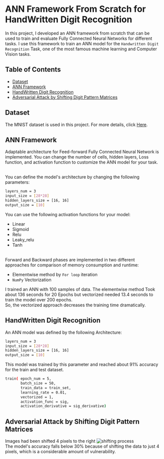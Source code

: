 # ANN Framework From Scratch for HandWritten Digit Recognition

In this project, I developed an ANN framework from scratch that can be used to train and evaluate Fully Connected Neural Networks for different tasks. I use this framework to train an ANN model for the ```Handwritten Digit Recognition``` Task, one of the most famous machine learning and Computer Vision tasks.

## Table of Contents
* [Dataset](https://github.com/MohammadJavadArdestani/HandWritten-Digit-Recognition-by-Neural-Network/blob/main/README.md#dataset)
* [ANN Framework](https://github.com/MohammadJavadArdestani/HandWritten-Digit-Recognition-by-Neural-Network/blob/main/README.md#ann-framework)
* [HandWritten Digit Recognition](https://github.com/MohammadJavadArdestani/HandWritten-Digit-Recognition-by-Neural-Network/blob/main/README.md#handwritten-digit-recognition)
* [Adversarial Attack by Shifting Digit Pattern Matrices](https://github.com/MohammadJavadArdestani/HandWritten-Digit-Recognition-by-Neural-Network/blob/main/README.md#adversarial-attack-by-shifting-digit-pattern-matrices)

## Dataset
The MNIST dataset is used in this project. For more details, click [Here](http://yann.lecun.com/exdb/mnist/).

## ANN Framework
Adaptable architecture for Feed-forward Fully Connected Neural Network is implemented. You can change the number of cells, hidden layers, Loss function, and  activation function to customize the ANN model for your task.<br><br>

You can define the model's architecture by changing the following parameters:
```bash
layers_num = 3 
input_size = [28*28] 
hidden_layers_size = [16, 16]
output_size = [10]
```
You can use the following activation functions for your model: 

   * Linear
   * Sigmoid
   * Relu
   * Leaky_relu
   * Tanh <br><br>

Forward and Backward phases are implemented in two different approaches for comparison of memory consumption and runtime: <br>
 *  Elementwise method by ```For loop``` iteration 
 *  ```NumPy``` Vectorization <br>
 
I trained an ANN with 100 samples of data. The elementwise method Took about 136 seconds for 20 Epochs but vectorized needed 13.4 seconds to train the model over 200 epochs.<br> So, the vectorized approach decreases the training time dramatically. 

 ## HandWritten Digit Recognition
 
An ANN model was defined by the following Architecture: 
```bash
layers_num = 3
input_size = [28*28] 
hidden_layers_size = [16, 16]
output_size = [10]
```
This model was trained by this parameter and reached about 91% accuracy for the train and test dataset. 

```bash
train( epoch_num = 5,
       batch_size = 50,
       train_data = train_set,
       learning_rate = 0.01,
       vectorized = 1,
       activation_func = sig,
       activation_derivative = sig_derivative) 
```

## Adversarial Attack by Shifting Digit Pattern Matrices
Images had been shifted 4 pixels to the right
![shifting process](https://github.com/MohammadJavadArdestani/HandWritten-Digit-Recognition-by-Neural-Network/blob/main/Capture.PNG) <br>
The model's accuracy falls below 30% because of shifting the data to just 4 pixels, which is a considerable amount of vulnerability.

